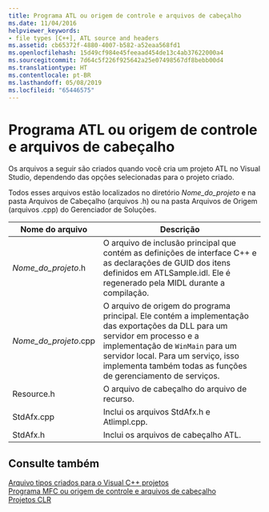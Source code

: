 ```yaml
---
title: Programa ATL ou origem de controle e arquivos de cabeçalho
ms.date: 11/04/2016
helpviewer_keywords:
- file types [C++], ATL source and headers
ms.assetid: cb65372f-4880-4007-b582-a52eaa568fd1
ms.openlocfilehash: 15d49cf984e45feeaad454de13c4ab37622000a4
ms.sourcegitcommit: 7d64c5f226f925642a25e07498567df8bebb00d4
ms.translationtype: HT
ms.contentlocale: pt-BR
ms.lasthandoff: 05/08/2019
ms.locfileid: "65446575"
---
```

# <a name="atl-program-or-control-source-and-header-files"></a>Programa ATL ou origem de controle e arquivos de cabeçalho

Os arquivos a seguir são criados quando você cria um projeto ATL no Visual Studio, dependendo das opções selecionadas para o projeto criado.

Todos esses arquivos estão localizados no diretório *Nome_do_projeto* e na pasta Arquivos de Cabeçalho (arquivos .h) ou na pasta Arquivos de Origem (arquivos .cpp) do Gerenciador de Soluções.

|Nome do arquivo|Descrição|
|---------------|-----------------|
|*Nome_do_projeto*.h|O arquivo de inclusão principal que contém as definições de interface C++ e as declarações de GUID dos itens definidos em ATLSample.idl. Ele é regenerado pela MIDL durante a compilação.|
|*Nome_do_projeto*.cpp|O arquivo de origem do programa principal. Ele contém a implementação das exportações da DLL para um servidor em processo e a implementação de `WinMain` para um servidor local. Para um serviço, isso implementa também todas as funções de gerenciamento de serviços.|
|Resource.h|O arquivo de cabeçalho do arquivo de recurso.|
|StdAfx.cpp|Inclui os arquivos StdAfx.h e Atlimpl.cpp.|
|StdAfx.h|Inclui os arquivos de cabeçalho ATL.|

## <a name="see-also"></a>Consulte também

[Arquivo tipos criados para o Visual C++ projetos](file-types-created-for-visual-cpp-projects.md)<br>
[Programa MFC ou origem de controle e arquivos de cabeçalho](mfc-program-or-control-source-and-header-files.md)<br>
[Projetos CLR](files-created-for-clr-projects.md)

